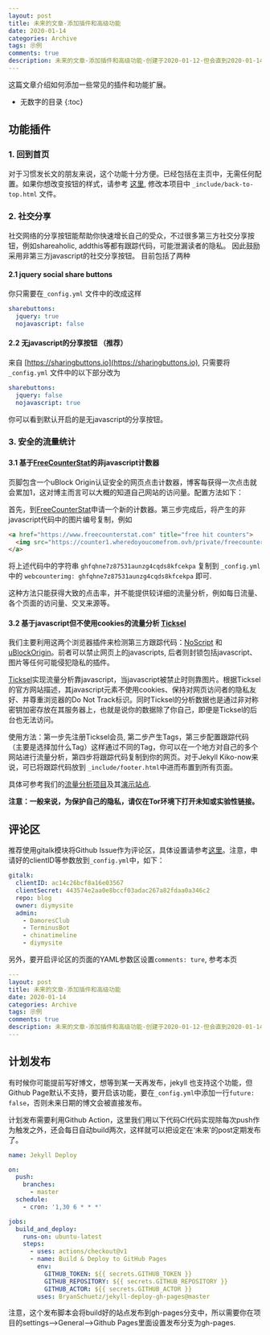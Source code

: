 ```yaml
---
layout: post
title: 未来的文章-添加插件和高级功能
date: 2020-01-14
categories: Archive
tags: 示例
comments: true
description: 未来的文章-添加插件和高级功能-创建于2020-01-12-但会直到2020-01-14再发布
---
```


这篇文章介绍如何添加一些常见的插件和功能扩展。

* 无数字的目录
{:toc}

## 功能插件

### 1. 回到首页

对于习惯发长文的朋友来说，这个功能十分方便。已经包括在主页中，无需任何配置。如果你想改变按钮的样式，请参考 [这里](https://github.com/vfeskov/vanilla-back-to-top), 修改本项目中 `_include/back-to-top.html` 文件。

### 2. 社交分享

社交网络的分享按钮能帮助你快速增长自己的受众，不过很多第三方社交分享按钮，例如shareaholic, addthis等都有跟踪代码，可能泄漏读者的隐私。
因此鼓励采用非第三方javascript的社交分享按钮。
目前包括了两种
#### 2.1 jquery social share buttons
你只需要在`_config.yml` 文件中的改成这样
```yml
sharebuttons:
  jquery: true
  nojavascript: false
```
#### 2.2 无javascript的分享按钮 （推荐）
来自 [https://sharingbuttons.io](https://sharingbuttons.io), 只需要将`_config.yml` 文件中的以下部分改为
```yml
sharebuttons:
  jquery: false
  nojavascript: true
```
你可以看到默认开启的是无javascript的分享按钮。

### 3. 安全的流量统计

#### 3.1 基于[FreeCounterStat](https://www.freecounterstat.com)的非javascript计数器
页脚包含一个uBlock Origin认证安全的网页点击计数器，博客每获得一次点击就会累加1，这对博主而言可以大概的知道自己网站的访问量。配置方法如下：

首先，到[FreeCounterStat](https://www.freecounterstat.com)申请一个新的计数器。第三步完成后，将产生的非javascript代码中的图片编号复制，例如
```html
<a href="https://www.freecounterstat.com" title="free hit counters">
  <img src="https://counter1.wheredoyoucomefrom.ovh/private/freecounterstat.php?c=ghfqhne7z87531aunzg4cqds8kfcekpa" border="0" title="free hit counters" alt="free hit counters">
</a>
```
将上述代码中的字符串 `ghfqhne7z87531aunzg4cqds8kfcekpa` 复制到 `_config.yml` 中的 `webcounterimg: ghfqhne7z87531aunzg4cqds8kfcekpa` 即可.

这种方法只能获得大致的点击率，并不能提供较详细的流量分析，例如每日流量、各个页面的访问量、交叉来源等。

#### 3.2 基于javascript但不使用cookies的流量分析 [Ticksel](https://www.ticksel.com)
我们主要利用这两个浏览器插件来检测第三方跟踪代码：[NoScript](https://noscript.net/) 和 [uBlockOrigin](https://github.com/gorhill/uBlock)。前者可以禁止网页上的javascripts, 后者则封锁包括javascript、图片等任何可能侵犯隐私的插件。

[Ticksel](https://www.ticksel.com)实现流量分析靠javascript，当javascript被禁止时则靠图片。根据Ticksel的官方网站描述，其javascript元素不使用cookies、保持对网页访问者的隐私友好、并尊重浏览器的Do Not Track标识。同时Ticksel的分析数据也是通过非对称密钥加密存放在其服务器上，也就是说你的数据除了你自己，即便是Ticksel的后台也无法访问。

使用方法：第一步先注册Ticksel会员, 第二步产生Tags，第三步配置跟踪代码（主要是选择加什么Tag）这样通过不同的Tag，你可以在一个地方对自己的多个网站进行流量分析，第四步将跟踪代码复制到你的网页。对于Jekyll Kiko-now来说，可已将跟踪代码放到 `_include/footer.html`中进而布置到所有页面。

具体可参考我们的[流量分析项目](https://github.com/diymysite/analytics)及其[演示站点](https://diymysite.github.io/analytics).

**注意：一般来说，为保护自己的隐私，请仅在Tor环境下打开未知或实验性链接。**

## 评论区
推荐使用gitalk模块将Github Issue作为评论区，具体设置请参考[这里](https://github.com/gitalk/gitalk/blob/master/readme-cn.md)。注意，申请好的clientID等参数放到`_config.yml`中，如下：

```yaml
gitalk:
  clientID: ac14c26bcf8a16e03567
  clientSecret: 443574e2aa0e8bccf03adac267a82fdaa0a346c2
  repo: blog
  owner: diymysite
  admin:
    - DamoresClub
    - TerminusBot
    - chinatimeline
    - diymysite
```

另外，要开启评论区的页面的YAML参数区设置`comments: ture`, 参考本页
```yaml
---
layout: post
title: 未来的文章-添加插件和高级功能
date: 2020-01-14
categories: Archive
tags: 示例
comments: true
description: 未来的文章-添加插件和高级功能-创建于2020-01-12-但会直到2020-01-14再发布
---
```

## 计划发布
有时候你可能提前写好博文，想等到某一天再发布，jekyll 也支持这个功能，但Github Page默认不支持，要开启该功能，要在`_config.yml`中添加一行`future: false`，否则未来日期的博文会被直接发布。

计划发布需要利用Github Action，这里我们用以下代码CI代码实现除每次push作为触发之外，还会每日自动build两次，这样就可以把设定在‘未来’的post定期发布了。
```yaml
name: Jekyll Deploy

on:
  push:
    branches:
      - master
  schedule:
    - cron: '1,30 6 * * *'

jobs:
  build_and_deploy:
    runs-on: ubuntu-latest
    steps:
      - uses: actions/checkout@v1
      - name: Build & Deploy to GitHub Pages
        env:
          GITHUB_TOKEN: ${{ secrets.GITHUB_TOKEN }}
          GITHUB_REPOSITORY: ${{ secrets.GITHUB_REPOSITORY }}
          GITHUB_ACTOR: ${{ secrets.GITHUB_ACTOR }}
        uses: BryanSchuetz/jekyll-deploy-gh-pages@master
```

注意，这个发布脚本会将build好的站点发布到gh-pages分支中，所以需要你在项目的settings-->General-->Github Pages里面设置发布分支为gh-pages.
